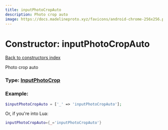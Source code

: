 ```yaml
---
title: inputPhotoCropAuto
description: Photo crop auto
image: https://docs.madelineproto.xyz/favicons/android-chrome-256x256.png
---
```

# Constructor: inputPhotoCropAuto  
[Back to constructors index](index.md)



Photo crop auto




### Type: [InputPhotoCrop](../types/InputPhotoCrop.md)


### Example:

```php
$inputPhotoCropAuto = ['_' => 'inputPhotoCropAuto'];
```  


Or, if you're into Lua:

```lua
inputPhotoCropAuto={_='inputPhotoCropAuto'}

```


